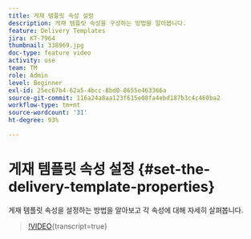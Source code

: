 ```yaml
---
title: 게재 템플릿 속성 설정
description: 게재 템플릿 속성을 구성하는 방법을 알아봅니다.
feature: Delivery Templates
jira: KT-7964
thumbnail: 338969.jpg
doc-type: feature video
activity: use
team: TM
role: Admin
level: Beginner
exl-id: 25ec67b4-62a5-4bcc-8bd0-8655e463366a
source-git-commit: 116a24a8aa123f615e08fa4ebd187b3c4c460ba2
workflow-type: tm+mt
source-wordcount: '31'
ht-degree: 93%

---
```


# 게재 템플릿 속성 설정 {#set-the-delivery-template-properties}

게재 템플릿 속성을 설정하는 방법을 알아보고 각 속성에 대해 자세히 살펴봅니다.

>[!VIDEO](https://video.tv.adobe.com/v/338969?quality=12&learn=on){transcript=true}
